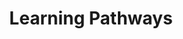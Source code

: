 ---
title: "Learning Pathways"
description: "Train employees with Microsoft 365 learning pathways, a digital, customizable learning solution that helps customers transform their organization."
image: "/images/samples-background-learning-pathways.webp"
externalUrl: "https://github.com/pnp/custom-learning-office-365"
---